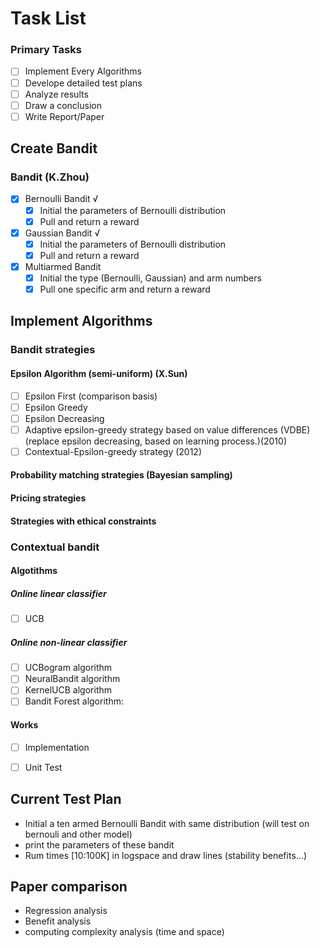 # Task List

### Primary Tasks
- [ ] Implement Every Algorithms
- [ ] Develope detailed test plans
- [ ] Analyze results
- [ ] Draw a conclusion
- [ ] Write Report/Paper

## Create Bandit
### Bandit (K.Zhou)
- [x] Bernoulli Bandit √
  - [x] Initial the parameters of Bernoulli distribution
  - [x] Pull and return a reward
- [x] Gaussian Bandit √
  - [x] Initial the parameters of Bernoulli distribution
  - [x] Pull and return a reward
- [x] Multiarmed Bandit
  - [x] Initial the type (Bernoulli, Gaussian) and arm numbers
  - [x] Pull one specific arm and return a reward

## Implement Algorithms
### Bandit strategies
#### Epsilon Algorithm (semi-uniform) (X.Sun)
- [ ] Epsilon First (comparison basis)
- [ ] Epsilon Greedy
- [ ] Epsilon Decreasing
- [ ] Adaptive epsilon-greedy strategy based on value differences (VDBE) (replace epsilon decreasing, based on learning process.)(2010)
- [ ] Contextual-Epsilon-greedy strategy (2012)
#### Probability matching strategies (Bayesian sampling)
#### Pricing strategies
#### Strategies with ethical constraints

### Contextual bandit
#### Algotithms
##### Online linear classifier
- [ ] UCB
##### Online non-linear classifier
- [ ] UCBogram algorithm
- [ ] NeuralBandit algorithm
- [ ] KernelUCB algorithm
- [ ] Bandit Forest algorithm:
#### Works
- [ ] Implementation
- [ ] Unit Test


## Current Test Plan
* Initial a ten armed Bernoulli Bandit with same distribution (will test on bernouli and other model)
* print the parameters of these bandit
* Rum times [10:100K] in logspace and draw lines (stability benefits...)

## Paper comparison
* Regression analysis
* Benefit analysis
* computing complexity analysis (time and space)


